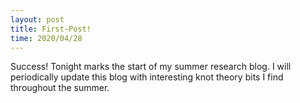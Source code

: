 ```yaml
---
layout: post
title: First-Post!
time: 2020/04/28
---
```


Success! Tonight marks the start of my summer research blog. I will periodically update this blog with interesting knot theory bits I find throughout the summer. 
